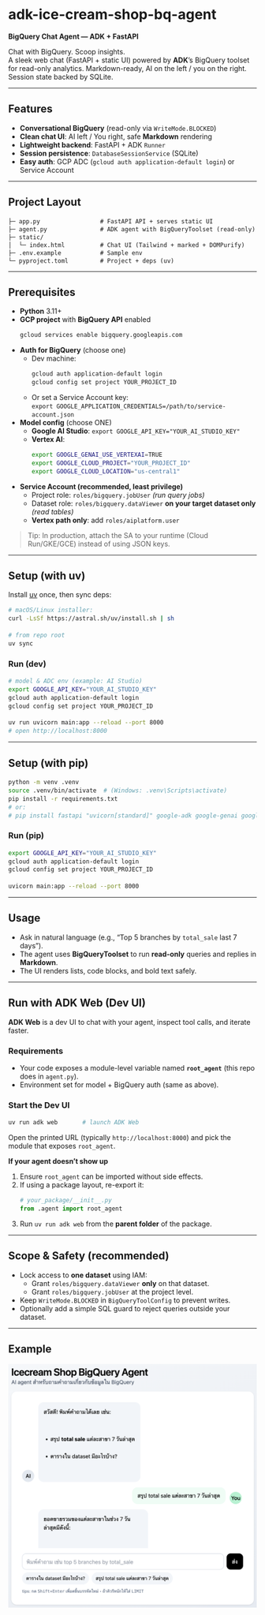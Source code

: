 # adk-ice-cream-shop-bq-agent
**BigQuery Chat Agent — ADK + FastAPI**

Chat with BigQuery. Scoop insights.  
A sleek web chat (FastAPI + static UI) powered by **ADK**’s BigQuery toolset for read-only analytics. Markdown-ready, AI on the left / you on the right. Session state backed by SQLite.

---

## Features
- **Conversational BigQuery** (read-only via `WriteMode.BLOCKED`)
- **Clean chat UI**: AI left / You right, safe **Markdown** rendering
- **Lightweight backend**: FastAPI + ADK `Runner`
- **Session persistence**: `DatabaseSessionService` (SQLite)
- **Easy auth**: GCP ADC (`gcloud auth application-default login`) or Service Account

---

## Project Layout
```
├─ app.py                 # FastAPI API + serves static UI
├─ agent.py               # ADK agent with BigQueryToolset (read-only)
├─ static/
│  └─ index.html          # Chat UI (Tailwind + marked + DOMPurify)
├─ .env.example           # Sample env
└─ pyproject.toml         # Project + deps (uv)
```

---

## Prerequisites
- **Python** 3.11+
- **GCP project** with **BigQuery API** enabled
  ```bash
  gcloud services enable bigquery.googleapis.com
  ```
- **Auth for BigQuery** (choose one)
  - Dev machine:  
    ```bash
    gcloud auth application-default login
    gcloud config set project YOUR_PROJECT_ID
    ```
  - Or set a Service Account key:  
    `export GOOGLE_APPLICATION_CREDENTIALS=/path/to/service-account.json`
- **Model config** (choose ONE)
  - **Google AI Studio**: `export GOOGLE_API_KEY="YOUR_AI_STUDIO_KEY"`
  - **Vertex AI**:  
    ```bash
    export GOOGLE_GENAI_USE_VERTEXAI=TRUE
    export GOOGLE_CLOUD_PROJECT="YOUR_PROJECT_ID"
    export GOOGLE_CLOUD_LOCATION="us-central1"
    ```
- **Service Account (recommended, least privilege)**
  - Project role: `roles/bigquery.jobUser` *(run query jobs)*
  - Dataset role: `roles/bigquery.dataViewer` **on your target dataset only** *(read tables)*
  - **Vertex path only**: add `roles/aiplatform.user`

> Tip: In production, attach the SA to your runtime (Cloud Run/GKE/GCE) instead of using JSON keys.

---

## Setup (with **uv**)
Install [uv](https://docs.astral.sh/uv/) once, then sync deps:
```bash
# macOS/Linux installer:
curl -LsSf https://astral.sh/uv/install.sh | sh

# from repo root
uv sync
```

### Run (dev)
```bash
# model & ADC env (example: AI Studio)
export GOOGLE_API_KEY="YOUR_AI_STUDIO_KEY"
gcloud auth application-default login
gcloud config set project YOUR_PROJECT_ID

uv run uvicorn main:app --reload --port 8000
# open http://localhost:8000
```

---

## Setup (with **pip**)
```bash
python -m venv .venv
source .venv/bin/activate  # (Windows: .venv\Scripts\activate)
pip install -r requirements.txt
# or:
# pip install fastapi "uvicorn[standard]" google-adk google-genai google-auth google-cloud-bigquery
```

### Run (pip)
```bash
export GOOGLE_API_KEY="YOUR_AI_STUDIO_KEY"
gcloud auth application-default login
gcloud config set project YOUR_PROJECT_ID

uvicorn main:app --reload --port 8000
```

---

## Usage
- Ask in natural language (e.g., “Top 5 branches by `total_sale` last 7 days”).
- The agent uses **BigQueryToolset** to run **read-only** queries and replies in **Markdown**.
- The UI renders lists, code blocks, and bold text safely.

---

## Run with **ADK Web** (Dev UI)
**ADK Web** is a dev UI to chat with your agent, inspect tool calls, and iterate faster.

### Requirements
- Your code exposes a module-level variable named **`root_agent`** (this repo does in `agent.py`).
- Environment set for model + BigQuery auth (same as above).

### Start the Dev UI
```bash
uv run adk web       # launch ADK Web
```
Open the printed URL (typically `http://localhost:8000`) and pick the module that exposes `root_agent`.

**If your agent doesn’t show up**
1. Ensure `root_agent` can be imported without side effects.  
2. If using a package layout, re-export it:
   ```python
   # your_package/__init__.py
   from .agent import root_agent
   ```
3. Run `uv run adk web` from the **parent folder** of the package.  

---

## Scope & Safety (recommended)
- Lock access to **one dataset** using IAM:
  - Grant `roles/bigquery.dataViewer` **only** on that dataset.
  - Grant `roles/bigquery.jobUser` at the project level.
- Keep `WriteMode.BLOCKED` in `BigQueryToolConfig` to prevent writes.
- Optionally add a simple SQL guard to reject queries outside your dataset.

---

## Example

![example](./images/example.png)